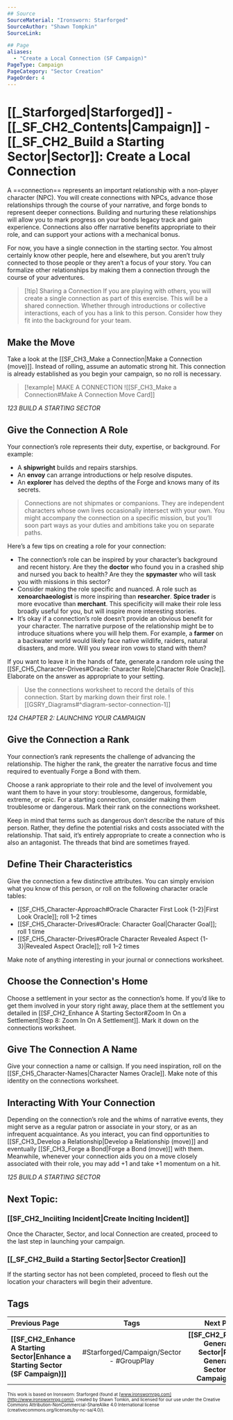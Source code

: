 ```yaml
---
## Source
SourceMaterial: "Ironsworn: Starforged"
SourceAuthor: "Shawn Tompkin"
SourceLink: 

## Page
aliases:
  - "Create a Local Connection (SF Campaign)"
PageType: Campaign
PageCategory: "Sector Creation"
PageOrder: 4
---
```

# [[_Starforged|Starforged]] - [[_SF_CH2_Contents|Campaign]] - [[_SF_CH2_Build a Starting Sector|Sector]]: Create a Local Connection
A ==connection== represents an important relationship with a non-player character (NPC). You will create connections with NPCs, advance those relationships through the course of your narrative, and forge bonds to represent deeper connections. Building and nurturing these relationships will allow you to mark progress on your bonds legacy track and gain experience. Connections also offer narrative benefits appropriate to their role, and can support your actions with a mechanical bonus.

For now, you have a single connection in the starting sector. You almost certainly know other people, here and elsewhere, but you aren’t truly connected to those people or they aren’t a focus of your story. You can formalize other relationships by making them a connection through the course of your adventures.

> [!tip] Sharing a Connection
> If you are playing with others, you will create a single connection as part of this exercise. This will be a shared connection. Whether through introductions or collective interactions, each of you has a link to this person. Consider how they fit into the background for your team. 

## Make the Move
Take a look at the [[SF_CH3_Make a Connection|Make a Connection (move)]]. Instead of rolling, assume an automatic strong hit. This connection is already established as you begin your campaign, so no roll is necessary.

> [!example] MAKE A CONNECTION
> ![[SF_CH3_Make a Connection#Make A Connection Move Card]]

*123 BUILD A STARTING SECTOR*

## Give the Connection A Role
Your connection’s role represents their duty, expertise, or background.
For example: 
- A **shipwright** builds and repairs starships.
- An **envoy** can arrange introductions or help resolve disputes. 
- An **explorer** has delved the depths of the Forge and knows many of its secrets.

> Connections are not shipmates or companions. They are independent characters whose own lives occasionally intersect with your own. You might accompany the connection on a specific mission, but you’ll soon part ways as your duties and ambitions take you on separate paths.

Here’s a few tips on creating a role for your connection: 
- The connection’s role can be inspired by your character’s background and recent history. Are they the **doctor** who found you in a crashed ship and nursed you back to health? Are they the **spymaster** who will task you with missions in this sector? 
- Consider making the role specific and nuanced. A role such as **xenoarchaeologist** is more inspiring than **researcher**. **Spice trader** is more evocative than **merchant**. This specificity will make their role less broadly useful for you, but will inspire more interesting stories. 
- It’s okay if a connection’s role doesn’t provide an obvious benefit for your character. The narrative purpose of the relationship might be to introduce situations where you will help them. For example, a **farmer** on a backwater world would likely face native wildlife, raiders, natural disasters, and more. Will you swear iron vows to stand with them?

If you want to leave it in the hands of fate, generate a random role using the [[SF_CH5_Character-Drives#Oracle: Character Role|Character Role Oracle]]. Elaborate on the answer as appropriate to your setting.

> Use the connections worksheet to record the details of this connection. Start by marking down their first role.
> ![[GSRY_Diagrams#^diagram-sector-connection-1]]

*124 CHAPTER 2: LAUNCHING YOUR CAMPAIGN*

## Give the Connection a Rank
Your connection’s rank represents the challenge of advancing the relationship. The higher the rank, the greater the narrative focus and time required to eventually Forge a Bond with them.

Choose a rank appropriate to their role and the level of involvement you want them to have in your story: troublesome, dangerous, formidable, extreme, or epic. For a starting connection, consider making them troublesome or dangerous. Mark their rank on the connections worksheet.

Keep in mind that terms such as dangerous don’t describe the nature of this person. Rather, they define the potential risks and costs associated with the relationship. That said, it’s entirely appropriate to create a connection who is also an antagonist. The threads that bind are sometimes frayed.

## Define Their Characteristics
Give the connection a few distinctive attributes. You can simply envision what you know of this person, or roll on the following character oracle tables: 
- [[SF_CH5_Character-Approach#Oracle Character First Look {1-2}|First Look Oracle]]; roll 1–2 times 
- [[SF_CH5_Character-Drives#Oracle: Character Goal|Character Goal]]; roll 1 time
- [[SF_CH5_Character-Drives#Oracle Character Revealed Aspect {1-3}|Revealed Aspect Oracle]]; roll 1–2 times

Make note of anything interesting in your journal or connections worksheet.

## Choose the Connection's Home
Choose a settlement in your sector as the connection’s home. If you’d like to get them involved in your story right away, place them at the settlement you detailed in [[SF_CH2_Enhance A Starting Sector#Zoom In On a Settlement|Step 8: Zoom In On A Settlement]]. Mark it down on the connections worksheet.

## Give The Connection A Name
Give your connection a name or callsign. If you need inspiration, roll on the [[SF_CH5_Character-Names|Character Names Oracle]]. Make note of this identity on the connections worksheet.

## Interacting With Your Connection
Depending on the connection’s role and the whims of narrative events, they might serve as a regular patron or associate in your story, or as an infrequent acquaintance. As you interact, you can find opportunities to [[SF_CH3_Develop a Relationship|Develop a Relationship (move)]] and eventually [[SF_CH3_Forge a Bond|Forge a Bond (move)]] with them. Meanwhile, whenever your connection aids you on a move closely associated with their role, you may add +1 and take +1 momentum on a hit.

*125 BUILD A STARTING SECTOR*

## Next Topic:
### [[SF_CH2_Inciiting Incident|Create Inciting Incident]]
Once the Character, Sector, and local Connection are created, proceed to the last step in launching your campaign.

### [[_SF_CH2_Build a Starting Sector|Sector Creation]] 
If the starting sector has not been completed, proceed to flesh out the location your characters will begin their adventure.

## Tags
| Previous Page | Tags | Next Page |
|:--- |:---:| ---:|
| **[[SF_CH2_Enhance A Starting Sector\|Enhance a Starting Sector (SF Campaign)]]** | #Starforged/Campaign/Sector - #GroupPlay | **[[SF_CH2_Pre-Generated Sector\|Pre-Generated Sector (SF Campaign)]]** |

<font size=-2>This work is based on Ironsworn: Starforged (found at [www.ironswornrpg.com](http://www.ironswornrpg.com)), created by Shawn Tomkin, and licensed for our use under the Creative Commons Attribution-NonCommercial-ShareAlike 4.0 International license  (creativecommons.org/licenses/by-nc-sa/4.0/).</font>
